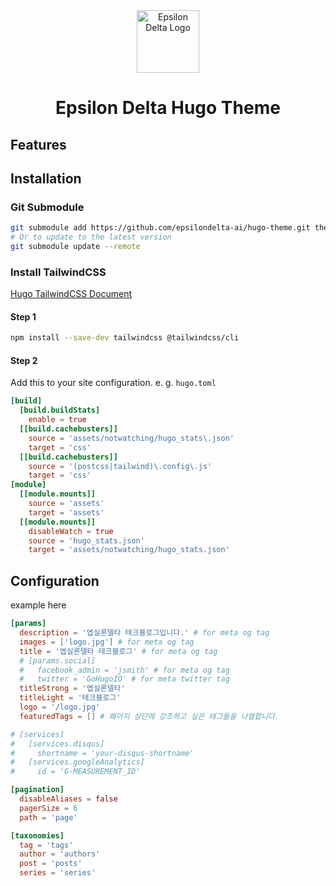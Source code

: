 <div align="center">
  <img src="https://avatars.githubusercontent.com/u/166383361?s=200&v=4" alt="Epsilon Delta Logo" width="100" height="100">
  <h1>Epsilon Delta Hugo Theme</h1>
</div>

## Features

## Installation

### Git Submodule

```bash
git submodule add https://github.com/epsilondelta-ai/hugo-theme.git themes/epsilondelta
# Or to update to the latest version
git submodule update --remote
```

### Install TailwindCSS

[Hugo TailwindCSS Document](https://gohugo.io/functions/css/tailwindcss/)  

#### Step 1

```bash
npm install --save-dev tailwindcss @tailwindcss/cli
```

#### Step 2

Add this to your site configuration. e. g. `hugo.toml`

```toml
[build]
  [build.buildStats]
    enable = true
  [[build.cachebusters]]
    source = 'assets/notwatching/hugo_stats\.json'
    target = 'css'
  [[build.cachebusters]]
    source = '(postcss|tailwind)\.config\.js'
    target = 'css'
[module]
  [[module.mounts]]
    source = 'assets'
    target = 'assets'
  [[module.mounts]]
    disableWatch = true
    source = 'hugo_stats.json'
    target = 'assets/notwatching/hugo_stats.json'
```

## Configuration

example here

```toml
[params]
  description = '엡실론델타 테크블로그입니다.' # for meta og tag
  images = ['logo.jpg'] # for meta og tag
  title = '엡실론델타 테크블로그' # for meta og tag
  # [params.social]
  #   facebook_admin = 'jsmith' # for meta og tag
  #   twitter = 'GoHugoIO' # for meta twitter tag
  titleStrong = '엡실론델타'
  titleLight = '테크블로그'
  logo = '/logo.jpg'
  featuredTags = [] # 페이지 상단에 강조하고 싶은 태그들을 나열합니다.

# [services]
#   [services.disqus]
#     shortname = 'your-disqus-shortname'
#   [services.googleAnalytics]
#     id = 'G-MEASUREMENT_ID'

[pagination]
  disableAliases = false
  pagerSize = 6
  path = 'page'

[taxonomies]
  tag = 'tags'
  author = 'authors'
  post = 'posts'
  series = 'series'
```